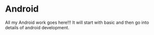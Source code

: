 # Android

All my Android work goes here!!! It will start with basic and then go into details of
android development.
